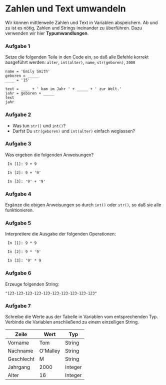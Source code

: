 
# Zahlen und Text umwandeln

Wir können mittlerweile Zahlen und Text in Variablen abspeichern. Ab und zu ist es nötig, Zahlen und Strings ineinander zu überführen. Dazu verwenden wir hier **Typumwandlungen**.


### Aufgabe 1

Setze die folgenden Teile in den Code ein, so daß alle Befehle korrekt ausgeführt werden: `alter`, `int(alter)`, `name`, `str(geboren)`, `2000`

    name = 'Emily Smith'
    geboren = _____
    ____ = '15'

    text = ____ + ' kam im Jahr ' + _____ + ' zur Welt.'
    jahr = geboren + _____
    text
    jahr


### Aufgabe 2

* Was tun `str()` und `int()`?
* Darfst Du `str(geboren)` und `int(alter)` einfach weglassen?


### Aufgabe 3

Was ergeben die folgenden Anweisungen?

     In [1]: 9 + 9

     In [2]: 9 + '9'

     In [3]: '9' + '9'


### Aufgabe 4

Ergänze die obigen Anweisungen so durch `int()` oder `str()`, so daß sie alle funktionieren.


### Aufgabe 5

Interpretiere die Ausgabe der folgenden Operationen:

     In [1]: 9 * 9

     In [2]: 9 * '9'

     In [3]: '9' * 9


### Aufgabe 6

Erzeuge folgenden String:

    "123-123-123-123-123-123-123-123-123-123"
    

### Aufgabe 7

Schreibe die Werte aus der Tabelle in Variablen vom entsprechenden Typ. Verbinde die Variablen anschließend zu einem einzeiligen String.

| Zeile      | Wert     | Typ |
|------------|----------|-----|
| Vorname    | Tom   | String |
| Nachname   | O'Malley | String |
| Geschlecht | M | String |
| Jahrgang   | 2000  | Integer |
| Alter      | 16    | Integer |
